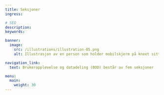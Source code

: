```yaml
---
title: Seksjoner
ingress:

# SEO
description:
keywords:

banner:
  image:
    src: /illustrations/illustration-05.png
    alt: Illustrasjon av en person som holder mobilskjerm på kneet sitt

navigation_link:
  text: Brukeropplevelse og datadeling (BOD) består av fem seksjoner

menu:
  main:
    weight: 30
---
```

